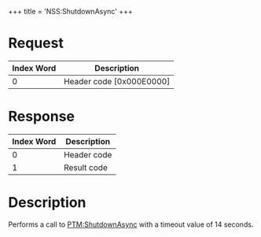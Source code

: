 +++
title = 'NSS:ShutdownAsync'
+++

# Request

| Index Word | Description                |
|------------|----------------------------|
| 0          | Header code \[0x000E0000\] |

# Response

| Index Word | Description |
|------------|-------------|
| 0          | Header code |
| 1          | Result code |

# Description

Performs a call to [PTM:ShutdownAsync](PTM:ShutdownAsync "wikilink")
with a timeout value of 14 seconds.
